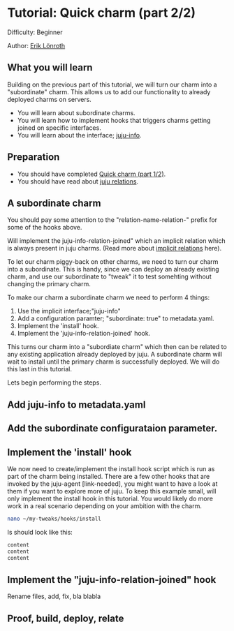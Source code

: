 # Tutorial: Quick charm (part 2/2)

Difficulty: Beginner

Author: [Erik Lönroth](http://eriklonroth.wordpress.com)

## What you will learn
Building on the previous part of this tutorial, we will turn our charm into a "subordinate" charm. This allows us to add our functionality to already deployed charms on servers.

* You will learn about subordinate charms.
* You will learn how to implement hooks that triggers charms getting joined on specific interfaces.
* You will learn about the interface; [juju-info].

## Preparation
* You should have completed [Quick charm (part 1/2)](tutorial-quick-charm-part-1.md).
* You should have read about [juju relations].

## A subordinate charm

You should pay some attention to the "relation-name-relation-" prefix for some of the hooks above. 

Will implement the juju-info-relation-joined" which an implicit relation which is always present in juju charms. (Read more about [implicit relations] here).

To let our charm piggy-back on other charms, we need to turn our charm into a subordinate. This is handy, since we can deploy an already existing charm, and use our subordinate to "tweak" it to test somehting without changing the primary charm. 

To make our charm a subordinate charm we need to perform 4 things:

1. Use the implicit interface;"juju-info" 
2. Add a configuration paramter; "subordinate: true" to metadata.yaml.
3. Implement the 'install' hook.
4. Implement the 'juju-info-relation-joined' hook.

This turns our charm into a "subordiate charm" which then can be related to any existing application already deployed by juju. A subordinate charm will wait to install until the primary charm is successfully deployed. We will do this last in this tutorial.

Lets begin performing the steps.
## Add juju-info to metadata.yaml
## Add the subordinate configurataion parameter.
## Implement the 'install' hook
We now need to create/implement the install hook script which is run as part of the charm being installed. There are a few other hooks that are invoked by the juju-agent [link-needed], you might want to have a look at them if you want to explore more of juju. To keep this example small, will only implement the install hook in this tutorial. You would likely do more work in a real scenario depending on your ambition with the charm.
```bash
nano ~/my-tweaks/hooks/install
```
Is should look like this:
```bash
content
content
content
```
## Implement the "juju-info-relation-joined" hook
Rename files, add, fix, bla blabla

## Proof, build, deploy, relate

[hooks]: https://docs.jujucharms.com/2.5/en/authors-charm-hooks
[tutorial-charm-development-beginner-part-1]: https://discourse.jujucharms.com/t/tutorial-charm-development-beginner-part-1
[tutorial-charm-development-beginner-part-1]: https://discourse.jujucharms.com/t/tutorial-charm-development-beginner-part-2
[implicit relations]: https://docs.jujucharms.com/2.5/en/authors-relations#implicit-relations
[juju relations]: https://docs.jujucharms.com/2.5/en/authors-relations
[juju-info]: https://github.com/juju-solutions/interface-juju-info
